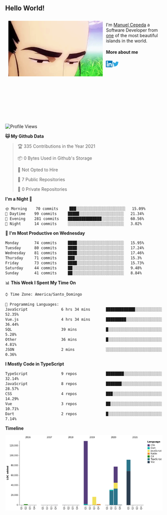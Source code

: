 <h2> Hello World!</h2>

<div style="display:inline-block">
  <img alt="Ah, I see you're a man of culture as well" align="left" width="60%" style="margin: 10px" src="https://raw.githubusercontent.com/mecm1993/mecm1993/master/assets/background.gif">

  I'm [Manuel Cepeda](https://manuelcepeda.dev) a Software Developer from [one](https://en.wikipedia.org/wiki/Dominican_Republic) of the most beautiful islands in the world.

  #### More about me

  <a href="https://www.linkedin.com/in/manuel-cepeda-0336a999/">
    <img align="left" alt="Manuel Cepeda | LinkedIn" width="21px" src="https://raw.githubusercontent.com/mecm1993/mecm1993/master/assets/linkedin.svg" />
  </a>
  <a href="https://twitter.com/mecm1993">
    <img align="left" alt="Manuel Cepeda | Twitter" width="21px" src="https://raw.githubusercontent.com/mecm1993/mecm1993/master/assets/twitter.svg" />
  </a>
  <br />
  <br />
  <br />
  <br />
  <br />
  <br />
  <br />
  <br />
  <br />
  <br />
  <br />
</div>

<!--START_SECTION:waka-->
![Profile Views](http://img.shields.io/badge/Profile%20Views-0-blue)

**🐱 My Github Data** 

> 🏆 335 Contributions in the Year 2021
 > 
> 📦 0 Bytes Used in Github's Storage 
 > 
> 🚫 Not Opted to Hire
 > 
> 📜 7 Public Repositories 
 > 
> 🔑 0 Private Repositories  
 > 
**I'm a Night 🦉** 

```text
🌞 Morning    70 commits     ███░░░░░░░░░░░░░░░░░░░░░░   15.09% 
🌆 Daytime    99 commits     █████░░░░░░░░░░░░░░░░░░░░   21.34% 
🌃 Evening    281 commits    ███████████████░░░░░░░░░░   60.56% 
🌙 Night      14 commits     ░░░░░░░░░░░░░░░░░░░░░░░░░   3.02%

```
📅 **I'm Most Productive on Wednesday** 

```text
Monday       74 commits     ████░░░░░░░░░░░░░░░░░░░░░   15.95% 
Tuesday      80 commits     ████░░░░░░░░░░░░░░░░░░░░░   17.24% 
Wednesday    81 commits     ████░░░░░░░░░░░░░░░░░░░░░   17.46% 
Thursday     71 commits     ███░░░░░░░░░░░░░░░░░░░░░░   15.3% 
Friday       73 commits     ████░░░░░░░░░░░░░░░░░░░░░   15.73% 
Saturday     44 commits     ██░░░░░░░░░░░░░░░░░░░░░░░   9.48% 
Sunday       41 commits     ██░░░░░░░░░░░░░░░░░░░░░░░   8.84%

```


📊 **This Week I Spent My Time On** 

```text
⌚︎ Time Zone: America/Santo_Domingo

💬 Programming Languages: 
JavaScript               6 hrs 34 mins       █████████████░░░░░░░░░░░░   52.35% 
Vue.js                   4 hrs 34 mins       █████████░░░░░░░░░░░░░░░░   36.44% 
SQL                      39 mins             █░░░░░░░░░░░░░░░░░░░░░░░░   5.28% 
Other                    36 mins             █░░░░░░░░░░░░░░░░░░░░░░░░   4.81% 
JSON                     2 mins              ░░░░░░░░░░░░░░░░░░░░░░░░░   0.36%

```

**I Mostly Code in TypeScript** 

```text
TypeScript               9 repos             ████████░░░░░░░░░░░░░░░░░   32.14% 
JavaScript               8 repos             ███████░░░░░░░░░░░░░░░░░░   28.57% 
CSS                      4 repos             ███░░░░░░░░░░░░░░░░░░░░░░   14.29% 
Vue                      3 repos             ██░░░░░░░░░░░░░░░░░░░░░░░   10.71% 
Dart                     2 repos             █░░░░░░░░░░░░░░░░░░░░░░░░   7.14%

```


**Timeline**

![Chart not found](https://raw.githubusercontent.com/mecm1993/mecm1993/master/charts/bar_graph.png) 


<!--END_SECTION:waka-->